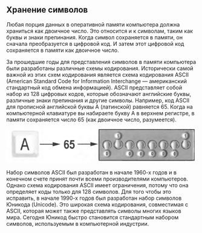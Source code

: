 ## Хранение символов

Любая порция данных в оперативной памяти компьютера должна храниться как двоичное число. Это относится и к символам, 
таким как буквы и знаки препинания. Когда символ сохраняется в памяти, он сначала преобразуется в цифровой код. И затем 
этот цифровой код сохраняется в памяти как двоичное число.

За прошедшие годы для представления символов в памяти компьютера были разработаны различные схемы кодирования. 
Исторически самой важной из этих схем кодирования является схема кодирования ASCII (American Standard Code for 
Information Interchange — американский стандартный код обмена информацией). ASCII представляет собой набор из 128 
цифровых кодов, которые обозначают английские буквы, различные знаки препинания и другие символы. Например, код ASCII 
для прописной английской буквы А (латинской) равняется 65. Когда на компьютерной клавиатуре вы набираете букву А в 
верхнем регистре, в памяти сохраняется число 65 (как двоичное число, разумеется).

![](../static/char_code.png)

Набор символов ASCII был разработан в начале 1960-х годов и в конечном счете принят почти всеми производителями 
компьютеров. Однако схема кодирования ASCII имеет ограничения, потому что она определяет коды только для 128 символов. 
Для того чтобы это исправить, в начале 1990-х годов был разработан набор символов Юникода (Unicode). Это широкая схема 
кодирования, совместимая с ASCII, которая может также представлять символы многих языков мира. Сегодня Юникод быстро 
становится стандартным набором символов, используемым в компьютерной индустрии.
